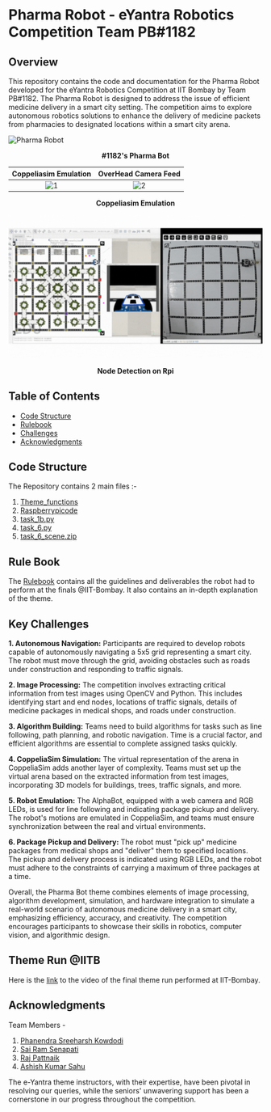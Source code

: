 # Pharma Robot - eYantra Robotics Competition Team PB#1182 

## Overview

This repository contains the code and documentation for the Pharma Robot developed for the eYantra Robotics Competition at IIT Bombay by Team PB#1182. The Pharma Robot is designed to address the issue of efficient medicine delivery in a smart city setting. The competition aims to explore autonomous robotics solutions to enhance the delivery of medicine packets from pharmacies to designated locations within a smart city arena.

![Pharma Robot](https://github.com/Sree-harsh/PharmaBot-eYRC-2k23/assets/98598677/b339a841-0978-489b-85ae-5bc6954491ba)
<p align="center"><strong>#1182's Pharma Bot</strong></p>

| Coppeliasim Emulation | OverHead Camera Feed |
| :---:         |          :---: |
|<img width="550" alt="1" src="https://github.com/Sree-harsh/PharmaBot-eYRC-2k23/assets/98598677/1d7960b1-d372-44ec-879e-e2302250f8f3">   | <img width="400" alt="2" src="https://github.com/Sree-harsh/PharmaBot-eYRC-2k23/assets/98598677/25e6a877-376d-46a2-bce8-33d31d413294">     | 

<p align="center"><strong>Coppeliasim Emulation</strong></p>

![gif](/assets/1.gif)

<p align="center"><strong>Node Detection on Rpi</strong></p>





## Table of Contents
- [Code Structure](#code-structure)
- [Rulebook](#rule-book)
- [Challenges](#key-challenges)
- [Acknowledgments](#acknowledgments)

## Code Structure

The Repository contains 2 main files :-
1. [Theme_functions](/PB_1182_PB_theme_functions.py)
2. [Raspberrypicode](/PB_1182_Raspberrypicode.py)
3. [task_1b.py](/task_1b.py)
4. [task_6.py](/task_6.py)
5. [task_6_scene.zip](/task_6_scene.zip)

## Rule Book

The [Rulebook](assets/rulebook.pdf) contains all the guidelines and deliverables the robot had to perform at the finals @IIT-Bombay. It also contains an in-depth explanation of the theme. 


## Key Challenges

**1. Autonomous Navigation:** Participants are required to develop robots capable of autonomously navigating a 5x5 grid representing a smart city. The robot must move through the grid, avoiding       obstacles such as roads under construction and responding to traffic signals.
   
**2. Image Processing:** The competition involves extracting critical information from test images using OpenCV and Python. This includes identifying start and end nodes, locations of traffic        signals, details of medicine packages in medical shops, and roads under construction.

**3. Algorithm Building:** Teams need to build algorithms for tasks such as line following, path planning, and robotic navigation. Time is a crucial factor, and efficient algorithms are essential to complete assigned tasks quickly.

**4. CoppeliaSim Simulation:** The virtual representation of the arena in CoppeliaSim adds another layer of complexity. Teams must set up the virtual arena based on the extracted information from test images, incorporating 3D models for buildings, trees, traffic signals, and more.

**5. Robot Emulation:** The AlphaBot, equipped with a web camera and RGB LEDs, is used for line following and indicating package pickup and delivery. The robot's motions are emulated in CoppeliaSim, and teams must ensure synchronization between the real and virtual environments.

**6. Package Pickup and Delivery:** The robot must "pick up" medicine packages from medical shops and "deliver" them to specified locations. The pickup and delivery process is indicated using RGB LEDs, and the robot must adhere to the constraints of carrying a maximum of three packages at a time.

Overall, the Pharma Bot theme combines elements of image processing, algorithm development, simulation, and hardware integration to simulate a real-world scenario of autonomous medicine delivery in a smart city, emphasizing efficiency, accuracy, and creativity. The competition encourages participants to showcase their skills in robotics, computer vision, and algorithmic design.

## Theme Run @IITB

Here is the [link](https://www.youtube.com/live/7L1HzlAIuvg?si=YzjcJKyt8zgEEI6j&t=21519) to the video of the final theme run performed at IIT-Bombay.

## Acknowledgments

Team Members - 
1. [Phanendra Sreeharsh Kowdodi](https://github.com/Sree-harsh)
2. [Sai Ram Senapati](https://github.com/Sai1Ram)
3. [Raj Pattnaik](https://github.com/Tannic-Paprika)
4. [Ashish Kumar Sahu](https://github.com/ashishedge)

The e-Yantra theme instructors, with their expertise, have been pivotal in resolving our queries, while the seniors' unwavering support has been a cornerstone in our progress throughout the competition.


